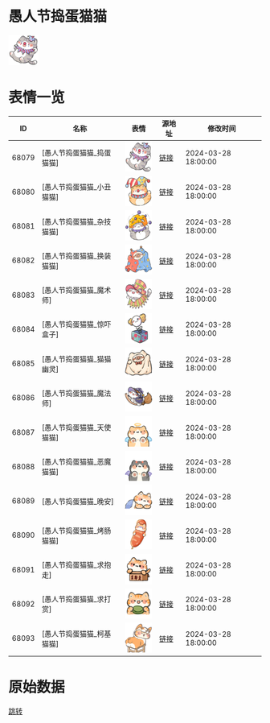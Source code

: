 # 愚人节捣蛋猫猫

<img src="./cover.png" height="60" alt="cover" />

# 表情一览

|ID|名称|表情|源地址|修改时间|
|----|----|----|----|----|
|68079|[愚人节捣蛋猫猫_捣蛋猫猫]|<img src="./pic/068079_%5B愚人节捣蛋猫猫_捣蛋猫猫%5D.png" height="60" alt="捣蛋猫猫"/>|[链接](https://i0.hdslb.com/bfs/garb/5cd0b80bf98537f9b3b1321ebccf11d3778626d2.png)|2024-03-28 18:00:00|
|68080|[愚人节捣蛋猫猫_小丑猫猫]|<img src="./pic/068080_%5B愚人节捣蛋猫猫_小丑猫猫%5D.png" height="60" alt="小丑猫猫"/>|[链接](https://i0.hdslb.com/bfs/garb/c67c6a80bec36e36d2b8e80ebab191a263fd237b.png)|2024-03-28 18:00:00|
|68081|[愚人节捣蛋猫猫_杂技猫猫]|<img src="./pic/068081_%5B愚人节捣蛋猫猫_杂技猫猫%5D.png" height="60" alt="杂技猫猫"/>|[链接](https://i0.hdslb.com/bfs/garb/a5dc583d304ef2d7f13bd27ff0dfa2f1a6a4dddb.png)|2024-03-28 18:00:00|
|68082|[愚人节捣蛋猫猫_换装猫猫]|<img src="./pic/068082_%5B愚人节捣蛋猫猫_换装猫猫%5D.png" height="60" alt="换装猫猫"/>|[链接](https://i0.hdslb.com/bfs/garb/332326cdfdfb7d1633099465662eaefd0de8e1b1.png)|2024-03-28 18:00:00|
|68083|[愚人节捣蛋猫猫_魔术师]|<img src="./pic/068083_%5B愚人节捣蛋猫猫_魔术师%5D.png" height="60" alt="魔术师"/>|[链接](https://i0.hdslb.com/bfs/garb/123e63d4a1be2c52a33faacab295292827d8a7ba.png)|2024-03-28 18:00:00|
|68084|[愚人节捣蛋猫猫_惊吓盒子]|<img src="./pic/068084_%5B愚人节捣蛋猫猫_惊吓盒子%5D.png" height="60" alt="惊吓盒子"/>|[链接](https://i0.hdslb.com/bfs/garb/ef6ed5d220b3821cc946e98fa8222cd34a91c532.png)|2024-03-28 18:00:00|
|68085|[愚人节捣蛋猫猫_猫猫幽灵]|<img src="./pic/068085_%5B愚人节捣蛋猫猫_猫猫幽灵%5D.png" height="60" alt="猫猫幽灵"/>|[链接](https://i0.hdslb.com/bfs/garb/5cd4ede82a3757259a49824df04125fa56ec3d5d.png)|2024-03-28 18:00:00|
|68086|[愚人节捣蛋猫猫_魔法师]|<img src="./pic/068086_%5B愚人节捣蛋猫猫_魔法师%5D.png" height="60" alt="魔法师"/>|[链接](https://i0.hdslb.com/bfs/garb/fedf4cd9437aa62d8d6b722331f724809ec4f29b.png)|2024-03-28 18:00:00|
|68087|[愚人节捣蛋猫猫_天使猫猫]|<img src="./pic/068087_%5B愚人节捣蛋猫猫_天使猫猫%5D.png" height="60" alt="天使猫猫"/>|[链接](https://i0.hdslb.com/bfs/garb/f76d53baf0a2288ccea636da4ba1bbe818575914.png)|2024-03-28 18:00:00|
|68088|[愚人节捣蛋猫猫_恶魔猫猫]|<img src="./pic/068088_%5B愚人节捣蛋猫猫_恶魔猫猫%5D.png" height="60" alt="恶魔猫猫"/>|[链接](https://i0.hdslb.com/bfs/garb/eee285575638fce168b7255088a6175a7611c5c1.png)|2024-03-28 18:00:00|
|68089|[愚人节捣蛋猫猫_晚安]|<img src="./pic/068089_%5B愚人节捣蛋猫猫_晚安%5D.png" height="60" alt="晚安"/>|[链接](https://i0.hdslb.com/bfs/garb/cce15a7818db67f7722fb18290c1aa8d16d080be.png)|2024-03-28 18:00:00|
|68090|[愚人节捣蛋猫猫_烤肠猫猫]|<img src="./pic/068090_%5B愚人节捣蛋猫猫_烤肠猫猫%5D.png" height="60" alt="烤肠猫猫"/>|[链接](https://i0.hdslb.com/bfs/garb/b200914d4bc7900e92c74d993d68cb34321138ef.png)|2024-03-28 18:00:00|
|68091|[愚人节捣蛋猫猫_求抱走]|<img src="./pic/068091_%5B愚人节捣蛋猫猫_求抱走%5D.png" height="60" alt="求抱走"/>|[链接](https://i0.hdslb.com/bfs/garb/6d52dc384d4e5386057e30482cbae1c7c6900aad.png)|2024-03-28 18:00:00|
|68092|[愚人节捣蛋猫猫_求打赏]|<img src="./pic/068092_%5B愚人节捣蛋猫猫_求打赏%5D.png" height="60" alt="求打赏"/>|[链接](https://i0.hdslb.com/bfs/garb/c9d093eb826f940ca675c08ddb9cf2b16d3cc4d2.png)|2024-03-28 18:00:00|
|68093|[愚人节捣蛋猫猫_柯基猫猫]|<img src="./pic/068093_%5B愚人节捣蛋猫猫_柯基猫猫%5D.png" height="60" alt="柯基猫猫"/>|[链接](https://i0.hdslb.com/bfs/garb/3b75a7ac119ce1966ad019e5047474dcbd6322cf.png)|2024-03-28 18:00:00|

# 原始数据

[跳转](./raw.json)

